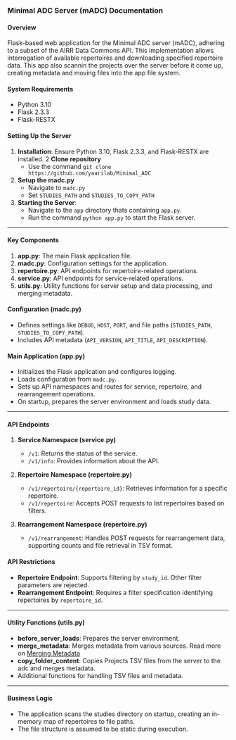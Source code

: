 ### Minimal ADC Server (mADC) Documentation

#### Overview
Flask-based web application for the Minimal ADC server (mADC), adhering to a subset of the AIRR Data Commons API. This implementation allows interrogation of available repertoires and downloading specified repertoire data.
This app also scannin the projects over the server before it come up, creating metadata and moving files into the app file system.

#### System Requirements
- Python 3.10
- Flask 2.3.3
- Flask-RESTX

#### Setting Up the Server
1. **Installation**: Ensure Python 3.10, Flask 2.3.3, and Flask-RESTX are installed.
2  **Clone repository**
   - Use the command `git clone https://github.com/yaarilab/Minimal_ADC`
3. **Setup the madc.py**
   - Navigate to `madc.py`
   - Set `STUDIES_PATH` and `STUDIES_TO_COPY_PATH`
4. **Starting the Server**:
   - Navigate to the `app` directory thats containing `app.py`.
   - Run the command `python app.py` to start the Flask server.

---

#### Key Components
1. **app.py**: The main Flask application file.
2. **madc.py**: Configuration settings for the application.
3. **repertoire.py**: API endpoints for repertoire-related operations.
4. **service.py**: API endpoints for service-related operations.
5. **utils.py**: Utility functions for server setup and data processing, and merging metadata.



#### Configuration (madc.py)
- Defines settings like `DEBUG`, `HOST`, `PORT`, and file paths (`STUDIES_PATH`, `STUDIES_TO_COPY_PATH`).
- Includes API metadata (`API_VERSION`, `API_TITLE`, `API_DESCRIPTION`).

#### Main Application (app.py)
- Initializes the Flask application and configures logging.
- Loads configuration from `madc.py`.
- Sets up API namespaces and routes for service, repertoire, and rearrangement operations.
- On startup, prepares the server environment and loads study data.

---

#### API Endpoints
1. **Service Namespace (service.py)**
   - `/v1`: Returns the status of the service.
   - `/v1/info`: Provides information about the API.

2. **Repertoire Namespace (repertoire.py)**
   - `/v1/repertoire/{repertoire_id}`: Retrieves information for a specific repertoire.
   - `/v1/repertoire`: Accepts POST requests to list repertoires based on filters.

3. **Rearrangement Namespace (repertoire.py)**
   - `/v1/rearrangement`: Handles POST requests for rearrangement data, supporting counts and file retrieval in TSV format.

#### API Restrictions
- **Repertoire Endpoint**: Supports filtering by `study_id`. Other filter parameters are rejected.
- **Rearrangement Endpoint**: Requires a filter specification identifying repertoires by `repertoire_id`.

---


#### Utility Functions (utils.py)

*   **before\_server\_loads**: Prepares the server environment.
*   **merge\_metadata**: Merges metadata from various sources. Read more on [Merging Metadata](../../documentation/Merging_Metadata/index.md)
*   **copy\_folder\_content**: Copies Projects TSV files from the server to the adc and merges metadata.
*   Additional functions for handling TSV files and metadata.

---

#### Business Logic
- The application scans the studies directory on startup, creating an in-memory map of repertoires to file paths.
- The file structure is assumed to be static during execution.